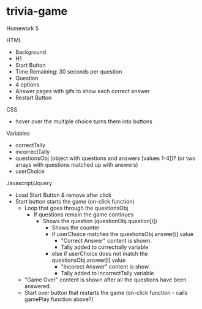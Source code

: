 # trivia-game
Homework 5



HTML
 - Background
 - H1
 - Start Button
 - Time Remaining: 30 seconds per question
 - Question
 - 4 options
 - Answer pages with gifs to show each correct answer
 - Restart Button


CSS
 - hover over the multiple choice turns them into buttons

Variables
 - correctTally
 - incorrectTally
 - questionsObj (object with questions and answers [values 1-4])? (or two arrays with questions matched up with answers)
 - userChoice


Javascript/Jquery
 - Load Start Button & remove after click
 - Start button starts the game (on-click function)
    - Loop that goes through the questionsObj
        - If questions remain the game continues
            - Shows the question (questionObj.question[i])
                - Shows the counter
                - if userChoice matches the questionsObj.answer[i] value
                    - "Correct Answer" content is shown.
                    - Tally added to correcttally variable
                - else if userChoice does not match the questionsObj.answer[i] value
                    - "Incorect Answer" content is show.
                    - Tally added to incorrectTally variable
    - "Game Over" content is shown after all the questions have been answered.
    - Start over button that restarts the game (on-click function - calls gamePlay function above?)



